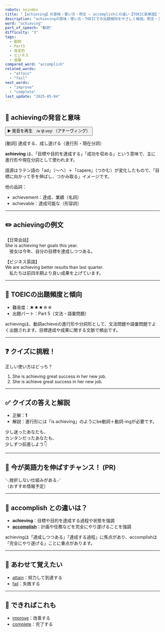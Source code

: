 ```yaml
---
robots: noindex
title: "【achieving】の意味・使い方・例文 ― accomplishとの違い【TOEIC英単語】"
description: "achievingの意味・使い方・TOEICでの出題傾向をやさしく解説。例文・クイズ付きでaccomplishとの違いもわかりやすく学べます。"
word: "achieving"
part_of_speech: "動詞"
difficulty: "3"
tags:
  - 動詞
  - Part5
  - 肯定的
  - ビジネス
  - 会議
compared_word: "accomplish"
related_words:
  - "attain"
  - "fail"
next_words:
  - "improve"
  - "complete"
last_update: "2025-05-04"
---
```


## 🔰 achievingの発音と意味

<button class="play-audio" onclick="playTTS('achieving')">
  <span class="play-audio-main">
    ▶️ 発音を再生　/əˈtʃiːvɪŋ/
  </span>
  <span class="play-audio-sub">
    （アチーヴィング）
  </span>
</button>

[動詞] 達成する、成し遂げる（進行形・現在分詞）

**achieving** は、「目標や目的を達成する」「成功を収める」という意味で、主に進行形や現在分詞として使われます。

語源はラテン語の「ad」（～へ）＋「capere」（つかむ）が変化したもので、「目標に向かって手を伸ばし、つかみ取る」イメージです。

他の品詞：  
- achievement：達成、業績（名詞）
- achievable：達成可能な（形容詞）

---

## ✏️ achievingの例文

【日常会話】  
She is achieving her goals this year.  
　彼女は今年、自分の目標を達成しつつある。

【ビジネス英語】  
We are achieving better results than last quarter.  
　私たちは前四半期より良い成果を上げています。

---

## 🎯 TOEICの出題頻度と傾向

- 難易度：★★★☆☆
- 出題パート：Part 5（文法・語彙問題）

achievingは、動詞achieveの進行形や分詞形として、文法問題や語彙問題でよく出題されます。目標達成や成果に関する文脈で頻出です。

---

## ❓ クイズに挑戦！

正しい使い方はどっち？

1. She is achieving great success in her new job.  
2. She is achieve great success in her new job.

---

## ✅ クイズの答えと解説

- 正解：**1**
- 解説：進行形には「is achieving」のようにbe動詞＋動詞-ingが必要です。

少し迷ったあなたも、  
カンタンだったあなたも、  
少しずつ前進しよう👇️

---

## 🚀 今が英語力を伸ばすチャンス！ (PR)

<div class="info-center">
＼挫折しない仕組みがある／<br>  
（おすすめ情報予定）
</div>

---

## 🤔  accomplish との違いは？

- **achieving**：目標や目的を達成する過程や状態を強調
- **[accomplish](/word/accomplish)**：計画や任務などを完全にやり遂げることを強調

achievingは「達成しつつある」「達成する過程」に焦点があり、accomplishは「完全にやり遂げる」ことに重点があります。

---

## 🧩 あわせて覚えたい

- [attain](/word/attain)：努力して到達する
- [fail](/word/fail)：失敗する

---

## 📖 できればこれも

- [improve](/word/improve)：改善する
- [complete](/word/complete)：完了する

<!-- cvid: aid05_bid35 -->
